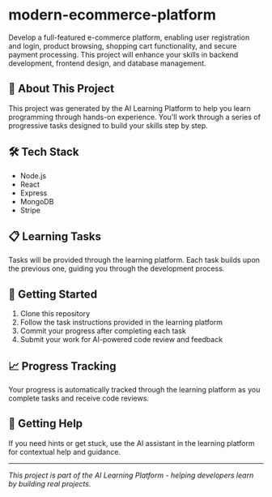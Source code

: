 # modern-ecommerce-platform

Develop a full-featured e-commerce platform, enabling user registration and login, product browsing, shopping cart functionality, and secure payment processing. This project will enhance your skills in backend development, frontend design, and database management.

## 🚀 About This Project

This project was generated by the AI Learning Platform to help you learn programming through hands-on experience. You'll work through a series of progressive tasks designed to build your skills step by step.

## 🛠 Tech Stack

- Node.js
- React
- Express
- MongoDB
- Stripe

## 📋 Learning Tasks

Tasks will be provided through the learning platform. Each task builds upon the previous one, guiding you through the development process.

## 🎯 Getting Started

1. Clone this repository
2. Follow the task instructions provided in the learning platform
3. Commit your progress after completing each task
4. Submit your work for AI-powered code review and feedback

## 📈 Progress Tracking

Your progress is automatically tracked through the learning platform as you complete tasks and receive code reviews.

## 🤝 Getting Help

If you need hints or get stuck, use the AI assistant in the learning platform for contextual help and guidance.

---

*This project is part of the AI Learning Platform - helping developers learn by building real projects.*
